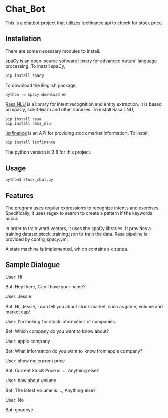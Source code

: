 # Chat_Bot

This is a chatbot project that utilizes iexfinance api to check for stock price.

## Installation
There are some necessary modules to install.

[spaCy](https://spacy.io/) is an open-source software library for advanced natural language processing. To install spaCy,

```bash
pip install spacy
```

To download the English package,

```bash
python -m spacy download en
```
[Rasa NLU](https://rasa.com/docs/rasa/nlu/about/) is a library for intent recognition and entity extraction. It is based on spaCy, scikit-learn and other libraries. To install Rasa LNU,

```bash
pip install rasa
pip install rasa_nlu
```

[iexfinance](https://addisonlynch.github.io/iexfinance/stable/index.html) is an API for providing stock market information. To install,

```bash
pip install iexfinance
```
The python version is 3.6 for this project.

## Usage

```python
python3 stock_chat.py
```


## Features

The program uses regular expressions to recognize intents and exercises. Specifically, it uses regex to search to create a pattern if the keywords occur.

In order to train word vectors, it uses the spaCy libraries. 
It provides a training dataset stock_training.json to train the data.
Rasa pipeline is provided by config_spacy.yml.

A state machine is implemented, which contains six states.

## Sample Dialogue

User: Hi

Bot: Hey there, Can I have your name?

User: Jessie

Bot: Hi, Jessie, I can tell you about stock market, such as price, volume and market cap!


User: I'm looking for stock information of companies.

Bot: Which company do you want to know about?

User: apple company

Bot: What information do you want to know from apple company?

User: show me current price

Bot: Current Stock Price is ..., Anything else?

User: how about volume

Bot: The latest Volume is ..., Anything else?

User: No

Bot: goodbye 
